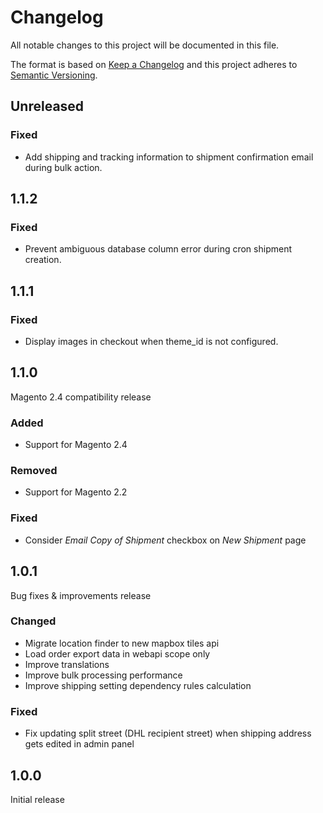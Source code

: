 # Changelog
All notable changes to this project will be documented in this file.

The format is based on [Keep a Changelog](http://keepachangelog.com/en/1.0.0/)
and this project adheres to [Semantic Versioning](http://semver.org/spec/v2.0.0.html).

## Unreleased

### Fixed

- Add shipping and tracking information to shipment confirmation email during bulk action.

## 1.1.2

### Fixed

- Prevent ambiguous database column error during cron shipment creation.

## 1.1.1

### Fixed

- Display images in checkout when theme_id is not configured.

## 1.1.0

Magento 2.4 compatibility release

### Added

- Support for Magento 2.4

### Removed

- Support for Magento 2.2

### Fixed

- Consider _Email Copy of Shipment_ checkbox on _New Shipment_ page

## 1.0.1

Bug fixes & improvements release

### Changed

- Migrate location finder to new mapbox tiles api
- Load order export data in webapi scope only
- Improve translations
- Improve bulk processing performance
- Improve shipping setting dependency rules calculation

### Fixed

- Fix updating split street (DHL recipient street) when shipping address gets edited in admin panel

## 1.0.0

Initial release
